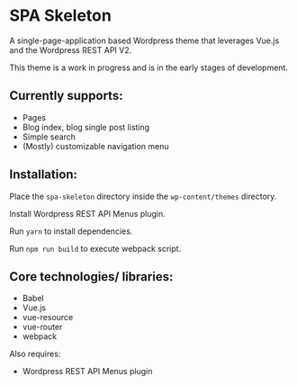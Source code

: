 # SPA Skeleton

A single-page-application based Wordpress theme that leverages Vue.js and the Wordpress REST API V2.

This theme is a work in progress and is in the early stages of development.

## Currently supports:
- Pages
- Blog index, blog single post listing
- Simple search
- (Mostly) customizable navigation menu

## Installation:
Place the `spa-skeleton` directory inside the `wp-content/themes` directory.

Install Wordpress REST API Menus plugin.

Run `yarn` to install dependencies.

Run `npm run build` to execute webpack script.

## Core technologies/ libraries:
- Babel
- Vue.js
- vue-resource
- vue-router
- webpack

Also requires:
- Wordpress REST API Menus plugin

